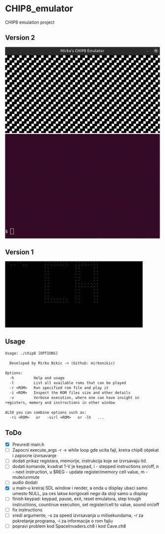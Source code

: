 # CHIP8_emulator
CHIP8 emulation project

**Version 2**
---
![img/gui_chip8_version2.gif](img/gui_chip8_version2.gif)
![img/terminal_chip8_version2.gif](img/terminal_chip8_version2.gif)

**Version 1**
---
![img/version1.jpg](img/version1.jpg)





**Usage**
---

```
Usage: ./chip8 [OPTIONS]

  Developed by Mirko Nikic -> (Github: mirkonikic)

Options:
  -h         Help and usage
  -l         List all available roms that can be played
  -r <ROM>   Run specified rom file and play it
  -i <ROM>   Inspect the ROM files size and other details
  -v         Verbose execution, where one can have insight in registers, memory and instructions in other window
  
ALSO you can combine options such as:
  -ri <ROM>   or   -virl <ROM>   or -lh   ...
```

**ToDo**
---
- [x] Preuredi main.h
- [ ] Zapocni execute_args -r -> while loop gde ucita fajl, kreira chip8 objekat i zapocne izvrsavanje
- [ ] dodati prikaz registara, memorije, instrukcija koje se izvrsavaju itd.
- [ ] dodati komande, kvadrat 1-V je keypad, i - stepped instructions on/off, n - next instruction, u $REG - update register/memory cell value, m - mute/unmute
- [ ] audio dodati
- [x] u main-u kreiraj SDL window i render, a onda u display ubaci samo umesto NULL, pa ces lakse korigovati nego da stoji samo u display
- [ ] finish keypad: keypad, pause, exit, reset emulatora, step trough instructions, countinue execution, set register/cell to value, sound on/off
- [ ] fix instructions
- [ ] sredi argumente, -s za speed izvrsavanja u milisekundama, -r za pokretanje programa, -i za informacije o rom fajlu
- [ ] popravi problem kod SpaceInvaders.ch8 i kod Cave.ch8
